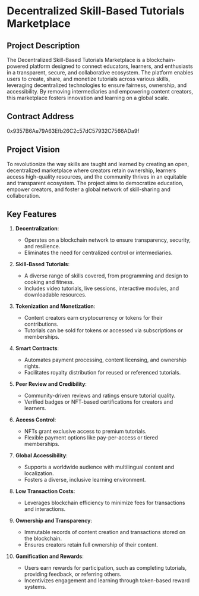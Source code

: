 # Decentralized Skill-Based Tutorials Marketplace

## Project Description
The Decentralized Skill-Based Tutorials Marketplace is a blockchain-powered platform designed to connect educators, learners, and enthusiasts in a transparent, secure, and collaborative ecosystem. The platform enables users to create, share, and monetize tutorials across various skills, leveraging decentralized technologies to ensure fairness, ownership, and accessibility. By removing intermediaries and empowering content creators, this marketplace fosters innovation and learning on a global scale.

## Contract Address
0x9357B6Ae79A63Efb26C2c57dC57932C7566ADa9f

## Project Vision
To revolutionize the way skills are taught and learned by creating an open, decentralized marketplace where creators retain ownership, learners access high-quality resources, and the community thrives in an equitable and transparent ecosystem. The project aims to democratize education, empower creators, and foster a global network of skill-sharing and collaboration.

## Key Features

1. **Decentralization**:
   - Operates on a blockchain network to ensure transparency, security, and resilience.
   - Eliminates the need for centralized control or intermediaries.

2. **Skill-Based Tutorials**:
   - A diverse range of skills covered, from programming and design to cooking and fitness.
   - Includes video tutorials, live sessions, interactive modules, and downloadable resources.

3. **Tokenization and Monetization**:
   - Content creators earn cryptocurrency or tokens for their contributions.
   - Tutorials can be sold for tokens or accessed via subscriptions or memberships.

4. **Smart Contracts**:
   - Automates payment processing, content licensing, and ownership rights.
   - Facilitates royalty distribution for reused or referenced tutorials.

5. **Peer Review and Credibility**:
   - Community-driven reviews and ratings ensure tutorial quality.
   - Verified badges or NFT-based certifications for creators and learners.

6. **Access Control**:
   - NFTs grant exclusive access to premium tutorials.
   - Flexible payment options like pay-per-access or tiered memberships.

7. **Global Accessibility**:
   - Supports a worldwide audience with multilingual content and localization.
   - Fosters a diverse, inclusive learning environment.

8. **Low Transaction Costs**:
   - Leverages blockchain efficiency to minimize fees for transactions and interactions.

9. **Ownership and Transparency**:
   - Immutable records of content creation and transactions stored on the blockchain.
   - Ensures creators retain full ownership of their content.

10. **Gamification and Rewards**:
    - Users earn rewards for participation, such as completing tutorials, providing feedback, or referring others.
    - Incentivizes engagement and learning through token-based reward systems.
